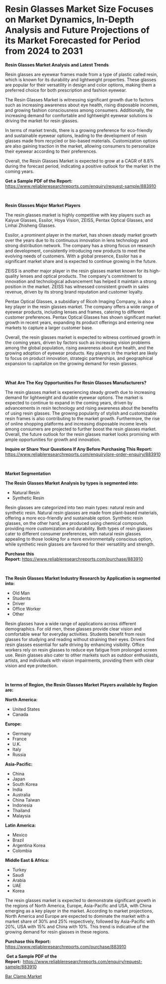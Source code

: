 <p><h1>Resin Glasses Market Size Focuses on Market Dynamics, In-Depth Analysis and Future Projections of its Market Forecasted for Period from 2024 to 2031</h1></p><p><strong>Resin Glasses Market Analysis and Latest Trends</strong></p>
<p><p>Resin glasses are eyewear frames made from a type of plastic called resin, which is known for its durability and lightweight properties. These glasses are popular for their versatility in design and color options, making them a preferred choice for both prescription and fashion eyewear.</p><p>The Resin Glasses Market is witnessing significant growth due to factors such as increasing awareness about eye health, rising disposable incomes, and growing fashion consciousness among consumers. Additionally, the increasing demand for comfortable and lightweight eyewear solutions is driving the market for resin glasses.</p><p>In terms of market trends, there is a growing preference for eco-friendly and sustainable eyewear options, leading to the development of resin glasses made from recycled or bio-based materials. Customization options are also gaining traction in the market, allowing consumers to personalize their eyewear according to their preferences.</p><p>Overall, the Resin Glasses Market is expected to grow at a CAGR of 8.8% during the forecast period, indicating a positive outlook for the market in the coming years.</p></p>
<p><strong>Get a Sample PDF of the Report:&nbsp;</strong> <a href="https://www.reliableresearchreports.com/enquiry/request-sample/883910">https://www.reliableresearchreports.com/enquiry/request-sample/883910</a></p>
<p>&nbsp;</p>
<p><strong>Resin Glasses Major Market Players</strong></p>
<p><p>The resin glasses market is highly competitive with key players such as Kaiyue Glasses, Essilor, Hoya Vision, ZEISS, Pentax Optical Glasses, and Linhai Zhisheng Glasses. </p><p>Essilor, a prominent player in the market, has shown steady market growth over the years due to its continuous innovation in lens technology and strong distribution network. The company has a strong focus on research and development, consistently introducing new products to meet the evolving needs of customers. With a global presence, Essilor has a significant market share and is expected to continue growing in the future.</p><p>ZEISS is another major player in the resin glasses market known for its high-quality lenses and optical products. The company's commitment to innovation and technological advancement has helped it maintain a strong position in the market. ZEISS has witnessed consistent growth in sales revenue, driven by its strong brand reputation and customer loyalty.</p><p>Pentax Optical Glasses, a subsidiary of Ricoh Imaging Company, is also a key player in the resin glasses market. The company offers a wide range of eyewear products, including lenses and frames, catering to different customer preferences. Pentax Optical Glasses has shown significant market growth in recent years, expanding its product offerings and entering new markets to capture a larger customer base.</p><p>Overall, the resin glasses market is expected to witness continued growth in the coming years, driven by factors such as increasing vision problems among the global population, rising awareness about eye health, and the growing adoption of eyewear products. Key players in the market are likely to focus on product innovation, strategic partnerships, and geographical expansion to capitalize on the growing demand for resin glasses.</p></p>
<p>&nbsp;</p>
<p><strong>What Are The Key Opportunities For Resin Glasses Manufacturers?</strong></p>
<p><p>The resin glasses market is experiencing steady growth due to increasing demand for lightweight and durable eyewear options. The market is expected to continue to expand in the coming years, driven by advancements in resin technology and rising awareness about the benefits of using resin glasses. The growing popularity of stylish and customizable resin frames is also contributing to the market growth. Furthermore, the rise of online shopping platforms and increasing disposable income levels among consumers are projected to further boost the resin glasses market. Overall, the future outlook for the resin glasses market looks promising with ample opportunities for growth and innovation.</p></p>
<p><strong>Inquire or Share Your Questions If Any Before Purchasing This Report:</strong> <a href="https://www.reliableresearchreports.com/enquiry/pre-order-enquiry/883910">https://www.reliableresearchreports.com/enquiry/pre-order-enquiry/883910</a></p>
<p>&nbsp;</p>
<p><strong>Market Segmentation</strong></p>
<p><strong>The Resin Glasses Market Analysis by types is segmented into:</strong></p>
<p><ul><li>Natural Resin</li><li>Synthetic Resin</li></ul></p>
<p><p>Resin glasses are categorized into two main types: natural resin and synthetic resin. Natural resin glasses are made from plant-based materials, offering a more eco-friendly and sustainable option. Synthetic resin glasses, on the other hand, are produced using chemical compounds, providing more customization and durability. Both types of resin glasses cater to different consumer preferences, with natural resin glasses appealing to those looking for a more environmentally conscious option, while synthetic resin glasses are favored for their versatility and strength.</p></p>
<p><strong>Purchase this Report:&nbsp;</strong><a href="https://www.reliableresearchreports.com/purchase/883910">https://www.reliableresearchreports.com/purchase/883910</a></p>
<p>&nbsp;</p>
<p><strong>The Resin Glasses Market Industry Research by Application is segmented into:</strong></p>
<p><ul><li>Old Man</li><li>Students</li><li>Driver</li><li>Office Worker</li><li>Other</li></ul></p>
<p><p>Resin glasses have a wide range of applications across different demographics. For old men, these glasses provide clear vision and comfortable wear for everyday activities. Students benefit from resin glasses for studying and reading without straining their eyes. Drivers find resin glasses essential for safe driving by enhancing visibility. Office workers rely on resin glasses to reduce eye fatigue from prolonged screen use. Resin glasses also cater to other markets such as outdoor enthusiasts, artists, and individuals with vision impairments, providing them with clear vision and eye protection.</p></p>
<p>&nbsp;</p>
<p><strong>In terms of Region, the Resin Glasses Market Players available by Region are:</strong></p>
<p>
    <p> <strong> North America: </strong>
        <ul>
            <li>United States</li>
            <li>Canada</li>
        </ul>
        </p> 
    <p> <strong> Europe: </strong>
        <ul>
            <li>Germany</li>
            <li>France</li>
            <li>U.K.</li>
            <li>Italy</li>
            <li>Russia</li>
        </ul>
        </p> 
    <p> <strong> Asia-Pacific: </strong>
        <ul>
            <li>China</li>
            <li>Japan</li>
            <li>South Korea</li>
            <li>India</li>
            <li>Australia</li>
            <li>China Taiwan</li>
            <li>Indonesia</li>
            <li>Thailand</li>
            <li>Malaysia</li>
        </ul>
        </p> 
    <p> <strong> Latin America: </strong>
        <ul>
            <li>Mexico</li>
            <li>Brazil</li>
            <li>Argentina Korea</li>
            <li>Colombia</li>
        </ul>
        </p> 
    <p> <strong> Middle East & Africa: </strong>
        <ul>
            <li>Turkey</li>
            <li>Saudi</li>
            <li>Arabia</li>
            <li>UAE</li>
            <li>Korea</li>
        </ul>
    </p>
    </p>
<p><p>The resin glasses market is expected to demonstrate significant growth in the regions of North America, Europe, Asia-Pacific and USA, with China emerging as a key player in the market. According to market projections, North America and Europe are expected to dominate the market with a market share of 30% and 25% respectively, followed by Asia-Pacific with 20%, USA with 15% and China with 10%. This trend is indicative of the growing demand for resin glasses in these regions.</p></p>
<p><strong>Purchase this Report: </strong><a href="https://www.reliableresearchreports.com/purchase/883910">https://www.reliableresearchreports.com/purchase/883910</a></p>
<p>&nbsp;<strong>Get a Sample PDF of the Report:&nbsp;&nbsp;</strong><a href="https://www.reliableresearchreports.com/enquiry/request-sample/883910">https://www.reliableresearchreports.com/enquiry/request-sample/883910</a></p>
<p><strong></strong></p>
<p><p><a href="https://nifty-kite-d51.notion.site/Bar-Clamp-Market-Insights-Market-Players-and-Forecast-Till-2031-1d4640a64f4b413f94092942a7188763">Bar Clamp Market</a></p></p>